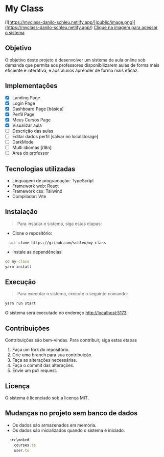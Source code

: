 # My Class

[![https://myclass-danilo-schleu.netlify.app/](public/image.png)](<https://myclass-danilo-schleu.netlify.app/>)
[Clique na imagem para acessar o sistema](<https://myclass-danilo-schleu.netlify.app/>)

## Objetivo

O objetivo deste projeto é desenvolver um sistema de aula online sob demanda que permita aos professores disponibilizarem aulas de forma mais eficiente e interativa, e aos alunos aprender de forma mais eficaz.

## Implementações

- [x] Landing Page
- [x] Login Page
- [x] Dashboard Page [básica]
- [x] Perfil Page
- [x] Meus Cursos Page
- [x] Visualizar aula
- [ ] Descrição das aulas
- [ ] Editar dados perfil [salvar no localstorage]
- [ ] DarkMode
- [ ] Multi idiomas [i18n]
- [ ] Area do professor

## Tecnologias utilizadas

- Linguagem de programação: TypeScript
- Framework web: React
- Framework css: Tailwind
- Compilador: Vite

## Instalação

> Para instalar o sistema, siga estas etapas:

- Clone o repositório:

```git
  git clone https://github.com/schleu/my-class
```

- Instale as dependências:

```cmd
cd my-class
yarn install
```

## Execução

> Para executar o sistema, execute o seguinte comando:

```cmd
yarn run start
```

O sistema será executado no endereço <http://localhost:5173>.

## Contribuições

Contribuições são bem-vindas. Para contribuir, siga estas etapas

1. Faça um fork do repositório.
2. Crie uma branch para sua contribuição.
3. Faça as alterações necessárias.
4. Faça o commit das alterações.
5. Envie um pull request.

## Licença

O sistema é licenciado sob a licença MIT.

## Mudanças no projeto sem banco de dados

- Os dados são armazenados em memória.
- Os dados são inicializados quando o sistema é iniciado.

```js
  src\moked
    courses.ts
    user.ts
```
